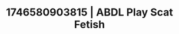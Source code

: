 ---
categories:
- Erotic adventure
- Bedroom eyes
- AI-generated
- Romantic kink
- Sultry laughter
- Eco-erotica
- ASMR
- Cosplay
image: /assets/images/1746580903815.jpg
layout: post
seo:
  description: Featured content with exclusive Scat Fetish, ABDL Play. HD images available.
  keywords: Scat Fetish, ABDL Play
  og_image: /assets/images/1746580903815.jpg
  schema_type: VisualArtwork
tags:
- '#1746580903815'
- Scat Fetish
- ABDL Play
title: 1746580903815 | ABDL Play Scat Fetish
---